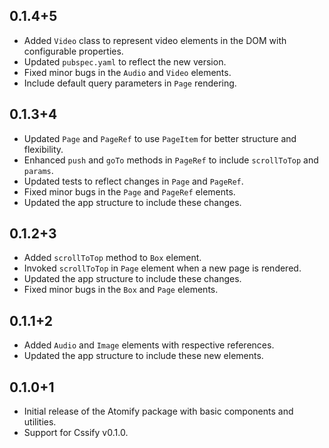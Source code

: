 ## 0.1.4+5
- Added `Video` class to represent video elements in the DOM with configurable properties.
- Updated `pubspec.yaml` to reflect the new version.
- Fixed minor bugs in the `Audio` and `Video` elements.
- Include default query parameters in `Page` rendering.

## 0.1.3+4
- Updated `Page` and `PageRef` to use `PageItem` for better structure and flexibility.
- Enhanced `push` and `goTo` methods in `PageRef` to include `scrollToTop` and `params`.
- Updated tests to reflect changes in `Page` and `PageRef`.
- Fixed minor bugs in the `Page` and `PageRef` elements.
- Updated the app structure to include these changes.

## 0.1.2+3
- Added `scrollToTop` method to `Box` element.
- Invoked `scrollToTop` in `Page` element when a new page is rendered.
- Updated the app structure to include these changes.
- Fixed minor bugs in the `Box` and `Page` elements.

## 0.1.1+2
- Added `Audio` and `Image` elements with respective references.
- Updated the app structure to include these new elements.

## 0.1.0+1

- Initial release of the Atomify package with basic components and utilities.
- Support for Cssify v0.1.0.